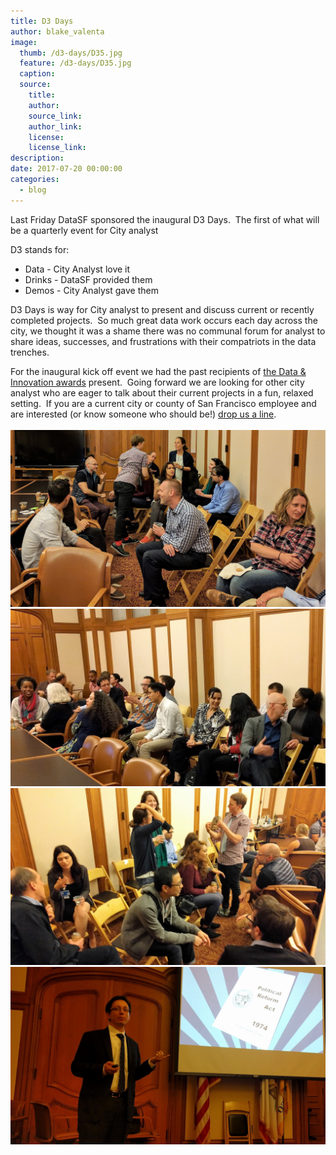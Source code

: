 ```yaml
---
title: D3 Days
author: blake_valenta
image:
  thumb: /d3-days/D35.jpg
  feature: /d3-days/D35.jpg
  caption:
  source:
    title:
    author:
    source_link:
    author_link:
    license:
    license_link:
description:
date: 2017-07-20 00:00:00
categories:
  - blog
---
```



Last Friday DataSF sponsored the inaugural D3 Days. &nbsp;The first of what will be a quarterly event for City analyst

D3 stands for:

* Data - City Analyst love it
* Drinks - DataSF provided them
* Demos - City Analyst gave them

D3 Days is way for City analyst to present and discuss current or recently completed projects. &nbsp;So much great data work occurs each day across the city, we thought it was a shame there was no communal forum for analyst to share ideas, successes, and frustrations with their compatriots in the data trenches.

For the inaugural kick off event we had the past recipients of [the Data & Innovation awards](https://datasf.org/blog/data-shakers-and-innovators/) present. &nbsp;Going forward we are looking for other city analyst who are eager to talk about their current projects in a fun, relaxed setting. &nbsp;If you are a current city or county of San Francisco employee and are interested (or know someone who should be!) [drop us a line](javascript:void(location.href='mailto:'+String.fromCharCode(109,97,121,111,114,46,99,100,111,46,105,110,116,101,114,110,64,115,102,103,111,118,46,111,114,103)+'?subject=I\'m%20interested%20in%20D3%20days')).
<br>
<br>![](/uploads/versions/d3-1---x----2835-1595x---.jpg)![](/uploads/versions/d3-2---x----2407-1354x---.jpg)![](/uploads/versions/d3-4---x----4031-2268x---.jpg)![](/uploads/versions/d3-3---x----3125-1759x---.jpg)